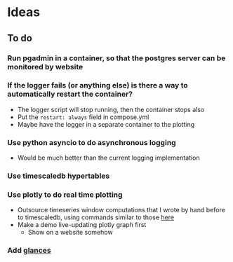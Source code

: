 # Ideas

## To do

### Run pgadmin in a container, so that the postgres server can be monitored by website
  
### If the logger fails (or anything else) is there a way to automatically restart the container?

- The logger script will stop running, then the container stops also
- Put the ```restart: always``` field in compose.yml
- Maybe have the logger in a separate container to the plotting

### Use python asyncio to do asynchronous logging

- Would be much better than the current logging implementation

### Use timescaledb hypertables

### Use plotly to do real time plotting

- Outsource timeseries window computations that I wrote by hand before to timescaledb, using commands similar to those [here](https://corpglory.com/s/timescaledb-grafana-plotly-time-series-analysis/)
- Make a demo live-updating plotly graph first
  - Show on a website somehow


### Add [glances](https://hub.docker.com/r/nicolargo/glances)
